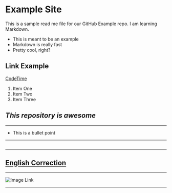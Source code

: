 # Example Site

This is a sample read me file for our GitHub Example repo. I am learning Markdown.

* This is meant to be an example
* Markdown is really fast
* Pretty cool, right?

## Link Example
[CodeTime](https://www.youtube.com)

1. Item One
2. Item Two
3. Item Three

## _This repository is awesome_


---

- This is a bullet point

---

```python

```

----

## [English Correction](http://app.grammarly.com/)

---

![Image Link](https://github.com/akintayotimothy21/GitHub-Trial/blob/main/images)

---
